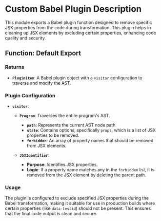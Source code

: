 # Custom Babel Plugin Description

This module exports a Babel plugin function designed to remove specific JSX properties from the code during transformation. This plugin helps in cleaning up JSX elements by excluding certain properties, enhancing code quality and security.

## Function: Default Export

### Returns

- **`PluginItem`**: A Babel plugin object with a `visitor` configuration to traverse and modify the AST.

### Plugin Configuration

- **`visitor`**:
    - **`Program`**: Traverses the entire program's AST.
        - **`path`**: Represents the current AST node path.
        - **`state`**: Contains options, specifically `props`, which is a list of JSX properties to be removed.
        - **`forbidden`**: An array of property names that should be removed from JSX elements.

    - **`JSXIdentifier`**:
        - **Purpose**: Identifies JSX properties.
        - **Logic**: If a property name matches any in the `forbidden` list, it is removed from the JSX element by deleting the parent path.

### Usage

The plugin is configured to exclude specified JSX properties during the Babel transformation, making it suitable for use in production builds where certain properties (like `data-testid`) should not be present. This ensures that the final code output is clean and secure.

